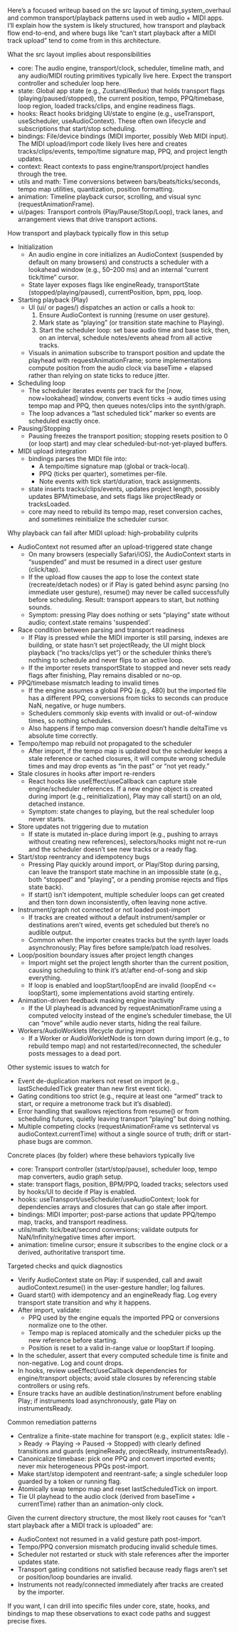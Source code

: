 Here’s a focused writeup based on the src layout of timing_system_overhaul and common transport/playback patterns used in web audio + MIDI apps. I’ll explain how the system is likely structured, how transport and playback flow end-to-end, and where bugs like “can’t start playback after a MIDI track upload” tend to come from in this architecture.

What the src layout implies about responsibilities
- core: The audio engine, transport/clock, scheduler, timeline math, and any audio/MIDI routing primitives typically live here. Expect the transport controller and scheduler loop here.
- state: Global app state (e.g., Zustand/Redux) that holds transport flags (playing/paused/stopped), the current position, tempo, PPQ/timebase, loop region, loaded tracks/clips, and engine readiness flags.
- hooks: React hooks bridging UI/state to engine (e.g., useTransport, useScheduler, useAudioContext). These often own lifecycle and subscriptions that start/stop scheduling.
- bindings: File/device bindings (MIDI importer, possibly Web MIDI input). The MIDI upload/import code likely lives here and creates tracks/clips/events, tempo/time signature map, PPQ, and project length updates.
- context: React contexts to pass engine/transport/project handles through the tree.
- utils and math: Time conversions between bars/beats/ticks/seconds, tempo map utilities, quantization, position formatting.
- animation: Timeline playback cursor, scrolling, and visual sync (requestAnimationFrame).
- ui/pages: Transport controls (Play/Pause/Stop/Loop), track lanes, and arrangement views that drive transport actions.

How transport and playback typically flow in this setup
- Initialization
  - An audio engine in core initializes an AudioContext (suspended by default on many browsers) and constructs a scheduler with a lookahead window (e.g., 50–200 ms) and an internal “current tick/time” cursor.
  - State layer exposes flags like engineReady, transportState (stopped/playing/paused), currentPosition, bpm, ppq, loop.
- Starting playback (Play)
  - UI (ui/ or pages/) dispatches an action or calls a hook to:
    1) Ensure AudioContext is running (resume on user gesture).
    2) Mark state as “playing” (or transition state machine to Playing).
    3) Start the scheduler loop: set base audio time and base tick, then, on an interval, schedule notes/events ahead from all active tracks.
  - Visuals in animation subscribe to transport position and update the playhead with requestAnimationFrame; some implementations compute position from the audio clock via baseTime + elapsed rather than relying on state ticks to reduce jitter.
- Scheduling loop
  - The scheduler iterates events per track for the [now, now+lookahead] window, converts event ticks -> audio times using tempo map and PPQ, then queues notes/clips into the synth/graph.
  - The loop advances a “last scheduled tick” marker so events are scheduled exactly once.
- Pausing/Stopping
  - Pausing freezes the transport position; stopping resets position to 0 (or loop start) and may clear scheduled-but-not-yet-played buffers.
- MIDI upload integration
  - bindings parses the MIDI file into:
    - A tempo/time signature map (global or track-local).
    - PPQ (ticks per quarter), sometimes per-file.
    - Note events with tick start/duration, track assignments.
  - state inserts tracks/clips/events, updates project length, possibly updates BPM/timebase, and sets flags like projectReady or tracksLoaded.
  - core may need to rebuild its tempo map, reset conversion caches, and sometimes reinitialize the scheduler cursor.

Why playback can fail after MIDI upload: high-probability culprits
- AudioContext not resumed after an upload-triggered state change
  - On many browsers (especially Safari/iOS), the AudioContext starts in “suspended” and must be resumed in a direct user gesture (click/tap).
  - If the upload flow causes the app to lose the context state (recreate/detach nodes) or if Play is gated behind async parsing (no immediate user gesture), resume() may never be called successfully before scheduling. Result: transport appears to start, but nothing sounds.
  - Symptom: pressing Play does nothing or sets “playing” state without audio; context.state remains 'suspended'.
- Race condition between parsing and transport readiness
  - If Play is pressed while the MIDI importer is still parsing, indexes are building, or state hasn’t set projectReady, the UI might block playback (“no tracks/clips yet”) or the scheduler thinks there’s nothing to schedule and never flips to an active loop.
  - If the importer resets transportState to stopped and never sets ready flags after finishing, Play remains disabled or no-op.
- PPQ/timebase mismatch leading to invalid times
  - If the engine assumes a global PPQ (e.g., 480) but the imported file has a different PPQ, conversions from ticks to seconds can produce NaN, negative, or huge numbers.
  - Schedulers commonly skip events with invalid or out-of-window times, so nothing schedules.
  - Also happens if tempo map conversion doesn’t handle deltaTime vs absolute time correctly.
- Tempo/tempo map rebuild not propagated to the scheduler
  - After import, if the tempo map is updated but the scheduler keeps a stale reference or cached closures, it will compute wrong schedule times and may drop events as “in the past” or “not yet ready.”
- Stale closures in hooks after import re-renders
  - React hooks like useEffect/useCallback can capture stale engine/scheduler references. If a new engine object is created during import (e.g., reinitialization), Play may call start() on an old, detached instance.
  - Symptom: state changes to playing, but the real scheduler loop never starts.
- Store updates not triggering due to mutation
  - If state is mutated in-place during import (e.g., pushing to arrays without creating new references), selectors/hooks might not re-run and the scheduler doesn’t see new tracks or a ready flag.
- Start/stop reentrancy and idempotency bugs
  - Pressing Play quickly around import, or Play/Stop during parsing, can leave the transport state machine in an impossible state (e.g., both “stopped” and “playing”, or a pending promise rejects and flips state back).
  - If start() isn’t idempotent, multiple scheduler loops can get created and then torn down inconsistently, often leaving none active.
- Instrument/graph not connected or not loaded post-import
  - If tracks are created without a default instrument/sampler or destinations aren’t wired, events get scheduled but there’s no audible output.
  - Common when the importer creates tracks but the synth layer loads asynchronously; Play fires before sample/patch load resolves.
- Loop/position boundary issues after project length changes
  - Import might set the project length shorter than the current position, causing scheduling to think it’s at/after end-of-song and skip everything.
  - If loop is enabled and loopStart/loopEnd are invalid (loopEnd <= loopStart), some implementations avoid starting entirely.
- Animation-driven feedback masking engine inactivity
  - If the UI playhead is advanced by requestAnimationFrame using a computed velocity instead of the engine’s scheduler timebase, the UI can “move” while audio never starts, hiding the real failure.
- Workers/AudioWorklets lifecycle during import
  - If a Worker or AudioWorkletNode is torn down during import (e.g., to rebuild tempo map) and not restarted/reconnected, the scheduler posts messages to a dead port.

Other systemic issues to watch for
- Event de-duplication markers not reset on import (e.g., lastScheduledTick greater than new first event tick).
- Gating conditions too strict (e.g., require at least one “armed” track to start, or require a metronome track but it’s disabled).
- Error handling that swallows rejections from resume() or from scheduling futures, quietly leaving transport “playing” but doing nothing.
- Multiple competing clocks (requestAnimationFrame vs setInterval vs audioContext.currentTime) without a single source of truth; drift or start-phase bugs are common.

Concrete places (by folder) where these behaviors typically live
- core: Transport controller (start/stop/pause), scheduler loop, tempo map converters, audio graph setup.
- state: transport flags, position, BPM/PPQ, loaded tracks; selectors used by hooks/UI to decide if Play is enabled.
- hooks: useTransport/useScheduler/useAudioContext; look for dependencies arrays and closures that can go stale after import.
- bindings: MIDI importer; post-parse actions that update PPQ/tempo map, tracks, and transport readiness.
- utils/math: tick/beat/second conversions; validate outputs for NaN/Infinity/negative times after import.
- animation: timeline cursor; ensure it subscribes to the engine clock or a derived, authoritative transport time.

Targeted checks and quick diagnostics
- Verify AudioContext state on Play: if suspended, call and await audioContext.resume() in the user-gesture handler; log failures.
- Guard start() with idempotency and an engineReady flag. Log every transport state transition and why it happens.
- After import, validate:
  - PPQ used by the engine equals the imported PPQ or conversions normalize one to the other.
  - Tempo map is replaced atomically and the scheduler picks up the new reference before starting.
  - Position is reset to a valid in-range value or loopStart if looping.
- In the scheduler, assert that every computed schedule time is finite and non-negative. Log and count drops.
- In hooks, review useEffect/useCallback dependencies for engine/transport objects; avoid stale closures by referencing stable controllers or using refs.
- Ensure tracks have an audible destination/instrument before enabling Play; if instruments load asynchronously, gate Play on instrumentsReady.

Common remediation patterns
- Centralize a finite-state machine for transport (e.g., explicit states: Idle -> Ready -> Playing -> Paused -> Stopped) with clearly defined transitions and guards (engineReady, projectReady, instrumentsReady).
- Canonicalize timebase: pick one PPQ and convert imported events; never mix heterogeneous PPQs post-import.
- Make start/stop idempotent and reentrant-safe; a single scheduler loop guarded by a token or running flag.
- Atomically swap tempo map and reset lastScheduledTick on import.
- Tie UI playhead to the audio clock (derived from baseTime + currentTime) rather than an animation-only clock.

Given the current directory structure, the most likely root causes for “can’t start playback after a MIDI track is uploaded” are:
- AudioContext not resumed in a valid gesture path post-import.
- Tempo/PPQ conversion mismatch producing invalid schedule times.
- Scheduler not restarted or stuck with stale references after the importer updates state.
- Transport gating conditions not satisfied because ready flags aren’t set or position/loop boundaries are invalid.
- Instruments not ready/connected immediately after tracks are created by the importer.

If you want, I can drill into specific files under core, state, hooks, and bindings to map these observations to exact code paths and suggest precise fixes.